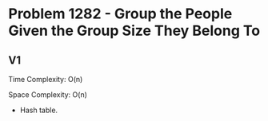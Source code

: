 # Problem 1282 - Group the People Given the Group Size They Belong To

## V1

Time Complexity: O(n)

Space Complexity: O(n)

- Hash table.
